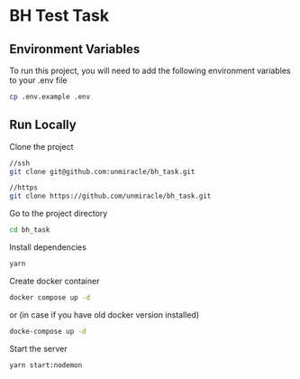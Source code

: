 
# BH Test Task




## Environment Variables

To run this project, you will need to add the following environment variables to your .env file

```bash
cp .env.example .env
```
## Run Locally

Clone the project

```bash
//ssh
git clone git@github.com:unmiracle/bh_task.git
```
```bash
//https
git clone https://github.com/unmiracle/bh_task.git
```

Go to the project directory

```bash
cd bh_task
```

Install dependencies

```bash
yarn
```

Create docker container

```bash
docker compose up -d
```
or (in case if you have old docker version installed)

```bash
docke-compose up -d
```

Start the server

```bash
yarn start:nodemon
```

